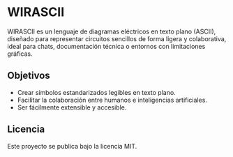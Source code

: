 # WIRASCII

WIRASCII es un lenguaje de diagramas eléctricos en texto plano (ASCII), diseñado para representar circuitos sencillos de forma ligera y colaborativa, ideal para chats, documentación técnica o entornos con limitaciones gráficas.

## Objetivos

- Crear símbolos estandarizados legibles en texto plano.
- Facilitar la colaboración entre humanos e inteligencias artificiales.
- Ser fácilmente extensible y accesible.

## Licencia

Este proyecto se publica bajo la licencia MIT.
